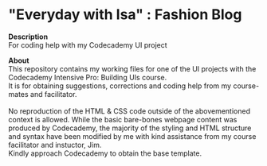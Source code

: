 # "Everyday with Isa" : Fashion Blog
<strong>Description</strong><br />
For coding help with my Codecademy UI project

<strong>About</strong><br />
This repository contains my working files for one of the UI projects with the Codecademy Intensive Pro: Building UIs course.<br />
It is for obtaining suggestions, corrections and coding help from my course-mates and facilitator.<br /><br />
No reproduction of the HTML & CSS code outside of the abovementioned context is allowed. While the basic bare-bones webpage content was produced by Codecademy, the majority of the styling and HTML structure and syntax have been modified by me with kind assistance from my course facilitator and instuctor, Jim.<br />
Kindly approach Codecademy to obtain the base template.

